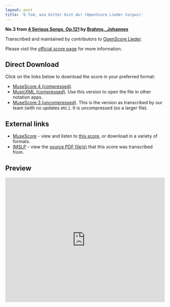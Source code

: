 ```yaml
---
layout: post
title: 'O Tod, wie bitter bist du! (OpenScore Lieder Corpus)'
---
```


__No.3 from [4 Serious Songs, Op.121](https://fourscoreandmore.org/OpenScore/Brahms%2C_Johannes/4_Serious_Songs%2C_Op.121/) by [Brahms,_Johannes](https://fourscoreandmore.org/OpenScore/Brahms%2C_Johannes)__

Transcribed and maintained by contributors to [OpenScore Lieder].

Please visit the [official score page] for more information.

[official score page]: https://musescore.com/openscore-lieder-corpus/scores/6686980
[OpenScore Lieder]: https://musescore.com/openscore-lieder-corpus

## Direct Download

Click on the links below to download the score in your preferred format:
- [MuseScore 4 (compressed)](https://fourscoreandmore.org/OpenScore/Brahms%2C_Johannes/4_Serious_Songs%2C_Op.121/3_O_Tod%2C_wie_bitter_bist_du%21.mscz).
- [MusicXML (compressed)](https://fourscoreandmore.org/OpenScore/Brahms%2C_Johannes/4_Serious_Songs%2C_Op.121/3_O_Tod%2C_wie_bitter_bist_du%21.mxl). Use this version to open the file in other notation apps.
- [MuseScore 3 (uncompressed)](https://raw.githubusercontent.com/OpenScore/Lieder/refs/heads/main/scores/Brahms%2C_Johannes/4_Serious_Songs%2C_Op.121/3_O_Tod%2C_wie_bitter_bist_du%21/lc6686980.mscx). This is the version as transcribed by our team (with no updates etc.). It is uncompressed (so a larger file).

## External links

- [MuseScore] - view and listen to [this score][MuseScore], or download in a variety of formats.
- [IMSLP] - view the [source PDF file(s)][IMSLP] that this score was transcribed from.

[MuseScore]: https://musescore.com/score/6686980
[IMSLP]: https://imslp.org/wiki/Special:ReverseLookup/85424

## Preview

<iframe width="100%" height="394" src="https://musescore.com/openscore-lieder-corpus/scores/6686980/embed" frameborder="0" allowfullscreen allow="autoplay; fullscreen"></iframe>
